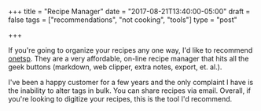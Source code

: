 +++
title = "Recipe Manager"
date = "2017-08-21T13:40:00-05:00"
draft = false
tags = ["recommendations", "not cooking", "tools"]
type = "post"

+++

If you're going to organize your recipes any one way, I'd like to recommend [onetsp](https://onetsp.com). They are a
very affordable, on-line recipe manager that hits all the geek buttons (markdown, web clipper, extra notes, export, et. al.).

I've been a happy customer for a few years and the only complaint I have is the inability to alter tags in bulk. You can
share recipes via email. Overall, if you're looking to digitize your recipes, this is the tool I'd recommend.
